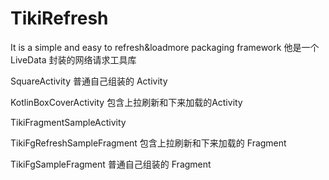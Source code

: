 # TikiRefresh
It is a simple and easy to refresh&amp;loadmore packaging framework
他是一个 LiveData 封装的网络请求工具库


SquareActivity
普通自己组装的 Activity

KotlinBoxCoverActivity
包含上拉刷新和下来加载的Activity



TikiFragmentSampleActivity

TikiFgRefreshSampleFragment
包含上拉刷新和下来加载的 Fragment

TikiFgSampleFragment
普通自己组装的 Fragment

